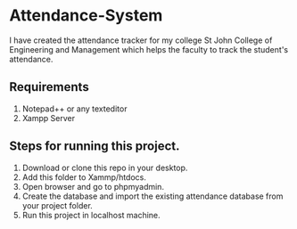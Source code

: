 # Attendance-System

I have created the attendance tracker for my college St John College of Engineering and Management which helps the faculty to track the student's attendance. 

## Requirements
1. Notepad++ or any texteditor
2. Xampp Server

## Steps for running this project.
1. Download or clone this repo in your desktop.
2. Add this folder to Xammp/htdocs.
3. Open browser and go to phpmyadmin.
4. Create the database and import the existing attendance database from your project folder.
5. Run this project in localhost machine.

